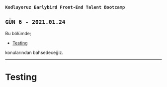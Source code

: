 ### `Kodluyoruz Earlybird Front-End Talent Bootcamp`

## `GÜN 6 - 2021.01.24`
> 

Bu bölümde;

- [Testing](#testing)

konularından bahsedeceğiz.

---

# Testing





<!-- ---

# Ek bilgi

- blabla

---
# Kaynakça 

1.  -->
